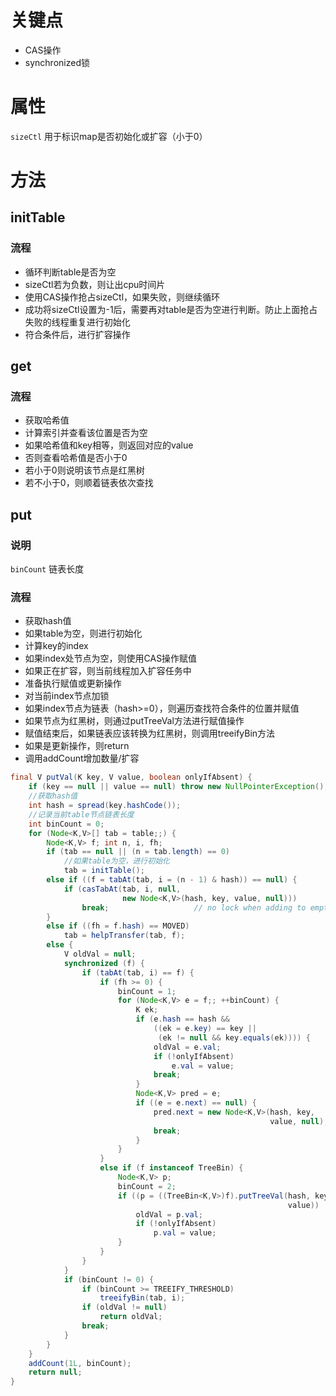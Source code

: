 # 关键点

- CAS操作
- synchronized锁

# 属性

`sizeCtl` 用于标识map是否初始化或扩容（小于0）

# 方法

## initTable

### 流程

- 循环判断table是否为空
- sizeCtl若为负数，则让出cpu时间片
- 使用CAS操作抢占sizeCtl，如果失败，则继续循环
- 成功将sizeCtl设置为-1后，需要再对table是否为空进行判断。防止上面抢占失败的线程重复进行初始化
- 符合条件后，进行扩容操作

## get

### 流程

- 获取哈希值
- 计算索引并查看该位置是否为空
- 如果哈希值和key相等，则返回对应的value
- 否则查看哈希值是否小于0
- 若小于0则说明该节点是红黑树
- 若不小于0，则顺着链表依次查找

## put

### 说明

`binCount` 链表长度

### 流程

- 获取hash值
- 如果table为空，则进行初始化
- 计算key的index
- 如果index处节点为空，则使用CAS操作赋值
- 如果正在扩容，则当前线程加入扩容任务中
- 准备执行赋值或更新操作
- 对当前index节点加锁
- 如果index节点为链表（hash>=0），则遍历查找符合条件的位置并赋值
- 如果节点为红黑树，则通过putTreeVal方法进行赋值操作
- 赋值结束后，如果链表应该转换为红黑树，则调用treeifyBin方法
- 如果是更新操作，则return
- 调用addCount增加数量/扩容

```java
final V putVal(K key, V value, boolean onlyIfAbsent) {
    if (key == null || value == null) throw new NullPointerException();
    //获取hash值
    int hash = spread(key.hashCode());
    //记录当前table节点链表长度
    int binCount = 0;
    for (Node<K,V>[] tab = table;;) {
        Node<K,V> f; int n, i, fh;
        if (tab == null || (n = tab.length) == 0)
            //如果table为空，进行初始化
            tab = initTable();
        else if ((f = tabAt(tab, i = (n - 1) & hash)) == null) {
            if (casTabAt(tab, i, null,
                         new Node<K,V>(hash, key, value, null)))
                break;                   // no lock when adding to empty bin
        }
        else if ((fh = f.hash) == MOVED)
            tab = helpTransfer(tab, f);
        else {
            V oldVal = null;
            synchronized (f) {
                if (tabAt(tab, i) == f) {
                    if (fh >= 0) {
                        binCount = 1;
                        for (Node<K,V> e = f;; ++binCount) {
                            K ek;
                            if (e.hash == hash &&
                                ((ek = e.key) == key ||
                                 (ek != null && key.equals(ek)))) {
                                oldVal = e.val;
                                if (!onlyIfAbsent)
                                    e.val = value;
                                break;
                            }
                            Node<K,V> pred = e;
                            if ((e = e.next) == null) {
                                pred.next = new Node<K,V>(hash, key,
                                                          value, null);
                                break;
                            }
                        }
                    }
                    else if (f instanceof TreeBin) {
                        Node<K,V> p;
                        binCount = 2;
                        if ((p = ((TreeBin<K,V>)f).putTreeVal(hash, key,
                                                              value)) != null) {
                            oldVal = p.val;
                            if (!onlyIfAbsent)
                                p.val = value;
                        }
                    }
                }
            }
            if (binCount != 0) {
                if (binCount >= TREEIFY_THRESHOLD)
                    treeifyBin(tab, i);
                if (oldVal != null)
                    return oldVal;
                break;
            }
        }
    }
    addCount(1L, binCount);
    return null;
}
```

